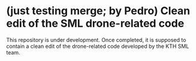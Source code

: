 # (just testing merge; by Pedro) Clean edit of the SML drone-related code

This repository is under development.
Once completed, it is supposed to contain a clean edit of the drone-related code developed by the KTH SML team.

